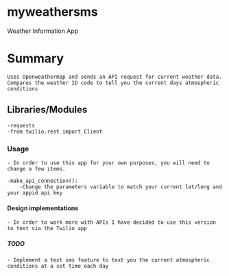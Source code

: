 # myweathersms
Weather Information App

# Summary
    Uses Openweathermap and sends an API request for current weather data. Compares the weather ID code to tell you the current days atmospheric 
    conditions

## Libraries/Modules
    -requests
    -from twilio.rest import Client


### Usage
    - In order to use this app for your own purposes, you will need to change a few items.

    -make_api_connection():
        -Change the parameters variable to match your current lat/long and your appid api key

 #### Design implementations
    - In order to work more with APIs I have decided to use this version to text via the Twilio app

##### TODO
    - Implement a text sms feature to text you the current atmospheric conditions at a set time each day

